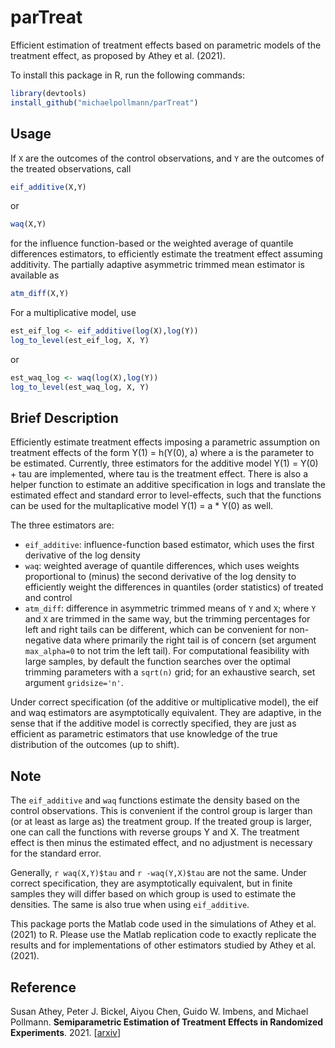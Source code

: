 # parTreat

Efficient estimation of treatment effects based on parametric models of the treatment effect, as proposed by Athey et al. (2021).  

To install this package in R, run the following commands:  

```R
library(devtools) 
install_github("michaelpollmann/parTreat")
```



## Usage

If `X` are the outcomes of the control observations, and `Y` are the outcomes of the treated observations, call

```r
eif_additive(X,Y)
```
or
```r
waq(X,Y)
```
for the influence function-based or the weighted average of quantile differences estimators, to efficiently estimate the treatment effect assuming additivity. The partially adaptive asymmetric trimmed mean estimator is available as
```r
atm_diff(X,Y)
```


For a multiplicative model, use
```r
est_eif_log <- eif_additive(log(X),log(Y))
log_to_level(est_eif_log, X, Y)
```
or
```r
est_waq_log <- waq(log(X),log(Y))
log_to_level(est_waq_log, X, Y)
```



## Brief Description

Efficiently estimate treatment effects imposing a parametric assumption on treatment effects of the form Y(1) = h(Y(0), a) where a is the parameter to be estimated.
Currently, three estimators for the additive model Y(1) = Y(0) + tau are implemented, where tau is the treatment effect.
There is also a helper function to estimate an additive specification in logs and translate the estimated effect and standard error to level-effects, such that the functions can be used for the multaplicative model Y(1) = a * Y(0) as well.

The three estimators are:  

- `eif_additive`: influence-function based estimator, which uses the first derivative of the log density
- `waq`: weighted average of quantile differences, which uses weights proportional to (minus) the second derivative of the log density to efficiently weight the differences in quantiles (order statistics) of treated and control
- `atm_diff`: difference in asymmetric trimmed means of `Y` and `X`; where `Y` and `X` are trimmed in the same way, but the trimming percentages for left and right tails can be different, which can be convenient for non-negative data where primarily the right tail is of concern (set argument `max_alpha=0` to not trim the left tail). For computational feasibility with large samples, by default the function searches over the optimal trimming parameters with a `sqrt(n)` grid; for an exhaustive search, set argument `gridsize='n'`.

Under correct specification (of the additive or multiplicative model), the eif and waq estimators are asymptotically equivalent.
They are adaptive, in the sense that if the additive model is correctly specified,   they are just as efficient as parametric estimators that use knowledge of the true distribution of the outcomes (up to shift).



## Note

The `eif_additive` and `waq` functions estimate the density based on the control observations.
This is convenient if the control group is larger than (or at least as large as) the treatment group.
If the treated group is larger, one can call the functions with reverse groups Y and X.
The treatment effect is then minus the estimated effect, and no adjustment is necessary for the standard error.

Generally,
`r waq(X,Y)$tau` and `r -waq(Y,X)$tau`
are not the same.
Under correct specification, they are asymptotically equivalent, but in finite samples they will differ based on which group is used to estimate the densities.
The same is also true when using `eif_additive`.

This package ports the Matlab code used in the simulations of Athey et al. (2021) to R.
Please use the Matlab replication code to exactly replicate the results and for implementations of other estimators studied by Athey et al. (2021).



## Reference

Susan Athey, Peter J. Bickel, Aiyou Chen, Guido W. Imbens, and Michael Pollmann. **Semiparametric Estimation of Treatment Effects in Randomized Experiments**. 2021. [[arxiv](https://arxiv.org/abs/2109.02603)]